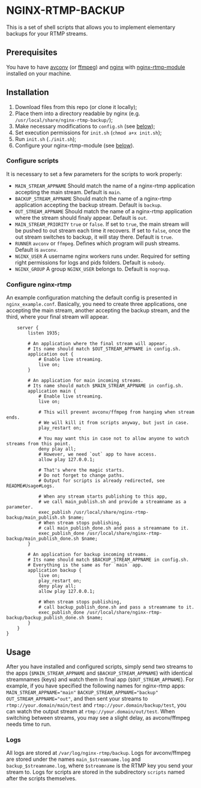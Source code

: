 # NGINX-RTMP-BACKUP
This is a set of shell scripts that allows you to implement elementary backups for your RTMP streams.
## Prerequisites
You have to have [avconv](https://libav.org/avconv.html) (or [ffmpeg](https://www.ffmpeg.org/)) and [nginx](https://nginx.ru/en/) with [nginx-rtmp-module](https://github.com/arut/nginx-rtmp-module) installed on your machine.

## Installation
1. Download files from this repo (or clone it locally);
2. Place them into a directory readable by nginx (e.g. `/usr/local/share/nginx-rtmp-backup/`);
3. Make necessary modifications to `config.sh` (see [below](#configure-scripts));
4. Set execution permissions for `init.sh` (`chmod a+x init.sh`);
5. Run `init.sh` (`./init.sh`);
6. Configure your nginx-rtmp-module (see [below](#configure-nginx-rtmp)).

### Configure scripts
It is necessary to set a few parameters for the scripts to work properly:
* `MAIN_STREAM_APPNAME`
Should match the name of a nginx-rtmp application accepting the main stream.
Default is `main`.
* `BACKUP_STREAM_APPNAME`
Should match the name of a nginx-rtmp application accepting the backup stream.
Default is `backup`.
* `OUT_STREAM_APPNAME`
Should match the name of a nginx-rtmp application where the stream should finaly appear.
Default is `out`.
* `MAIN_STREAM_PRIORITY`
`true` or `false`. If set to `true`, the main stream will be pushed to out stream each time it recovers. If set to `false`, once the out stream switches to backup, it will stay there.
Default is `true`.
* `RUNNER`
`avconv` or `ffmpeg`. Defines which program will push streams.
Default is `avconv`.
* `NGINX_USER`
A username nginx workers runs under. Required for setting right permissions for logs and pids folders.
Default is `nobody`.
* `NGINX_GROUP`
A group `NGINX_USER` belongs to.
Default is `nogroup`.

### Configure nginx-rtmp
An example configuration matching the default config is presented in `nginx_example.conf`.
Basically, you need to create three applications, one accepting the main stream, another accepting the backup stream, and the third, where your final stream will appear.

```rtmp {
    server {
        listen 1935;

        # An application where the final stream will appear.
        # Its name should match $OUT_STREAM_APPNAME in config.sh.
        application out {
            # Enable live streaming.
            live on;
        }

        # An application for main incoming streams.
        # Its name should match $MAIN_STREAM_APPNAME in config.sh.
        application main {
            # Enable live streaming.
            live on;

            # This will prevent avconv/ffmpeg from hanging when stream ends.
            # We will kill it from scripts anyway, but just in case.
            play_restart on;

            # You may want this in case not to allow anyone to watch streams from this point.
            deny play all;
            # However, we need `out` app to have access.
            allow play 127.0.0.1;

            # That's where the magic starts.
            # Do not forget to change paths.
            # Output for scripts is already redirected, see README#Usage#Logs.

            # When any stream starts publishing to this app,
            # we call main_publish.sh and provide a streamname as a parameter.
            exec_publish /usr/local/share/nginx-rtmp-backup/main_publish.sh $name;
            # When stream stops publishing,
            # call main_publish_done.sh and pass a streamname to it.
            exec_publish_done /usr/local/share/nginx-rtmp-backup/main_publish_done.sh $name;
        }

        # An application for backup incoming streams.
        # Its name should match $BACKUP_STREAM_APPNAME in config.sh.
        # Everything is the same as for `main` app.
        application backup {
            live on;
            play_restart on;
            deny play all;
            allow play 127.0.0.1;

            # When stream stops publishing,
            # call backup_publish_done.sh and pass a streamname to it.
            exec_publish_done /usr/local/share/nginx-rtmp-backup/backup_publish_done.sh $name;
        }
    }
}
```


## Usage
After you have installed and configured scripts, simply send two streams to the apps (`$MAIN_STREAM_APPNAME` and `$BACKUP_STREAM_APPNAME`) with identical streamnames (keys) and watch them in final app (`$OUT_STREAM_APPNAME`).
For example, if you have specified the following names for nginx-rtmp apps:
`MAIN_STREAM_APPNAME="main"`
`BACKUP_STREAM_APPNAME="backup"`
`OUT_STREAM_APPNAME="out"`,
and then sent your streams to `rtmp://your.domain/main/test` and `rtmp://your.domain/backup/test`, you can watch the output stream at `rtmp://your.domain/out/test`.
When switching between streams, you may see a slight delay, as avconv/ffmpeg needs time to run.
### Logs
All logs are stored at `/var/log/nginx-rtmp/backup`.
Logs for avconv/ffmpeg are stored under the names `main_$streamname.log` and `backup_$streamname.log`, where `$streamname` is the RTMP key you send your stream to.
Logs for scripts are stored in the subdirectory `scripts` named after the scripts themselves.


